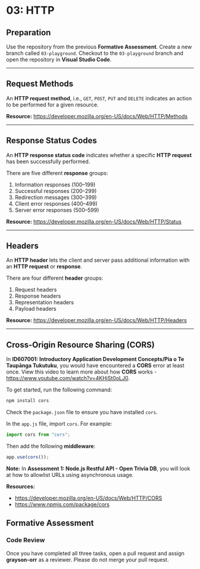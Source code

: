 # 03: HTTP

## Preparation

Use the repository from the previous **Formative Assessment**. Create a new branch called `03-playground`. Checkout to the `03-playground` branch and open the repository in **Visual Studio Code**.

---

## Request Methods

An **HTTP request method**, i.e., `GET`, `POST`, `PUT` and `DELETE` indicates an action to be performed for a given resource.

**Resource:** <https://developer.mozilla.org/en-US/docs/Web/HTTP/Methods>

---

## Response Status Codes

An **HTTP response status code** indicates whether a specific **HTTP request** has been successfully performed.

There are five different **response** groups:

1. Information responses (100–199)
2. Successful responses (200–299)
3. Redirection messages (300–399)
4. Client error responses (400–499)
5. Server error responses (500–599)

**Resource:** <https://developer.mozilla.org/en-US/docs/Web/HTTP/Status>

---

## Headers

An **HTTP header** lets the client and server pass additional information with an **HTTP request** or **response**.

There are four different **header** groups:

1. Request headers
2. Response headers
3. Representation headers
4. Payload headers

**Resource:** <https://developer.mozilla.org/en-US/docs/Web/HTTP/Headers>

---

## Cross-Origin Resource Sharing (CORS)

In **ID607001: Introductory Application Development Concepts/Pia o Te Taupānga Tukutuku**, you would have encountered a **CORS** error at least once. View this video to learn more about how **CORS** works - <https://www.youtube.com/watch?v=4KHiSt0oLJ0>.

To get started, run the following command:

```bash
npm install cors
```

Check the `package.json` file to ensure you have installed `cors`.

In the `app.js` file, import `cors`. For example:

```js
import cors from "cors";
```

Then add the following **middleware**:

```js
app.use(cors());
```

**Note:** In **Assessment 1: Node.js Restful API - Open Trivia DB**, you will look at how to allowlist URLs using asynchronous usage.

**Resources:**

- <https://developer.mozilla.org/en-US/docs/Web/HTTP/CORS>
- <https://www.npmjs.com/package/cors>

## Formative Assessment

### Code Review

Once you have completed all three tasks, open a pull request and assign **grayson-orr** as a reviewer. Please do not merge your pull request.